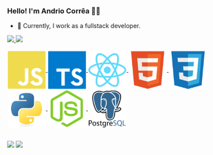 ### Hello! I'm Andrio Corrêa 👋🏾


- 🔭 Currently, I work as a fullstack developer.

 <div>
  <a href="https://github.com/andrioc">
  <img height="180em" src="https://github-readme-stats.vercel.app/api?username=andrioc&show_icons=true&theme=dark&include_all_commits=true&count_private=true"/>
  <img height="180em" src="https://github-readme-stats.vercel.app/api/top-langs/?username=andrioc&layout=compact&langs_count=7&theme=dark"/>
</div>

<div style="display: inline_block"><br>
  <img align="center" alt="andrioc-javascript" height="90" width="90" src="https://raw.githubusercontent.com/devicons/devicon/master/icons/javascript/javascript-plain.svg">
  <img align="center" alt="andrioc-typescript" height="90" width="90" src="https://raw.githubusercontent.com/devicons/devicon/master/icons/typescript/typescript-plain.svg">
  <img align="center" alt="andrioc-react" height="90" width="90" src="https://raw.githubusercontent.com/devicons/devicon/master/icons/react/react-original.svg">
  <img align="center" alt="andrioc-html" height="90" width="90" src="https://raw.githubusercontent.com/devicons/devicon/master/icons/html5/html5-original.svg">
  <img align="center" alt="andrioc-css" height="90" width="90" src="https://raw.githubusercontent.com/devicons/devicon/master/icons/css3/css3-original.svg">
  <img align="center" alt="andrioc-python" height="90" width="90" src="https://raw.githubusercontent.com/devicons/devicon/master/icons/python/python-original.svg">
  <img align="center" alt="andrioc-nodejs" height="90" width="90" src="https://raw.githubusercontent.com/devicons/devicon/master/icons/nodejs/nodejs-original.svg"> 
  <img align="center" alt="andrioc-postgresql" height="90" width="90" src="https://raw.githubusercontent.com/devicons/devicon/master/icons/postgresql/postgresql-original-wordmark.svg">
</div>
  
##
  
<div> 
  <a href="https://www.instagram.com/correa_andrio/" target="_blank"><img src="https://img.shields.io/badge/Instagram-E4405F?style=for-the-badge&logo=instagram&logoColor=white"></a>
  <a href="https://www.linkedin.com/in/andriocorrea/" target="_blank"><img src="https://img.shields.io/badge/-LinkedIn-%230077B5?style=for-the-badge&logo=linkedin&logoColor=white"></a> 
</div>
